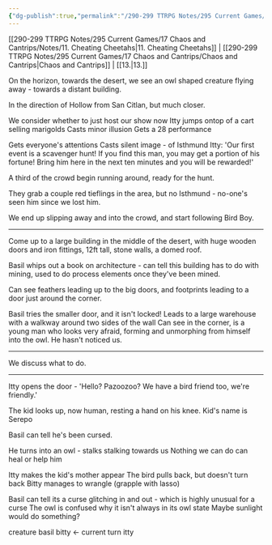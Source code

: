 ```yaml
---
{"dg-publish":true,"permalink":"/290-299 TTRPG Notes/295 Current Games/17 Chaos and Cantrips/Notes/12. Find the !/"}
---
```



[[290-299 TTRPG Notes/295 Current Games/17 Chaos and Cantrips/Notes/11. Cheating Cheetahs\|11. Cheating Cheetahs]] | [[290-299 TTRPG Notes/295 Current Games/17 Chaos and Cantrips/Chaos and Cantrips\|Chaos and Cantrips]] | [[13.\|13.]]

On the horizon, towards the desert, we see an owl shaped creature flying away - towards a distant building.

In the direction of Hollow from San Citlan, but much closer.

We consider whether to just host our show now
Itty jumps ontop of a cart selling marigolds
Casts minor illusion
Gets a 28 performance

Gets everyone's attentions
Casts silent image - of Isthmund
Itty: 'Our first event is a scavenger hunt! If you find this man, you may get a portion of his fortune! Bring him here in the next ten minutes and you will be rewarded!'

A third of the crowd begin running around, ready for the hunt.

They grab a couple red tieflings in the area, but no Isthmund - no-one's seen him since we lost him.

We end up slipping away and into the crowd, and start following Bird Boy.

---

Come up to a large building in the middle of the desert, with huge wooden doors and iron fittings, 12ft tall, stone walls, a domed roof.

Basil whips out a book on architecture - can tell this building has to do with mining, used to do process elements once they've been mined.

Can see feathers leading up to the big doors, and footprints leading to a door just around the corner.

Basil tries the smaller door, and it isn't locked!
Leads to a large warehouse with a walkway around two sides of the wall
Can see in the corner, is a young man who looks very afraid, forming and unmorphing from himself into the owl. He hasn't noticed us.

---

We discuss what to do.

---

Itty opens the door - 'Hello? Pazoozoo? We have a bird friend too, we're friendly.'

The kid looks up, now human, resting a hand on his knee.
Kid's name is Serepo

Basil can tell he's been cursed.

He turns into an owl - stalks stalking towards us
Nothing we can do can heal or help him

Itty makes the kid's mother appear
The bird pulls back, but doesn't turn back
Bitty manages to wrangle (grapple with lasso)

Basil can tell its a curse glitching in and out - which is highly unusual for a curse
The owl is confused why it isn't always in its owl state
Maybe sunlight would do something?

creature
basil
bitty <- current turn
itty